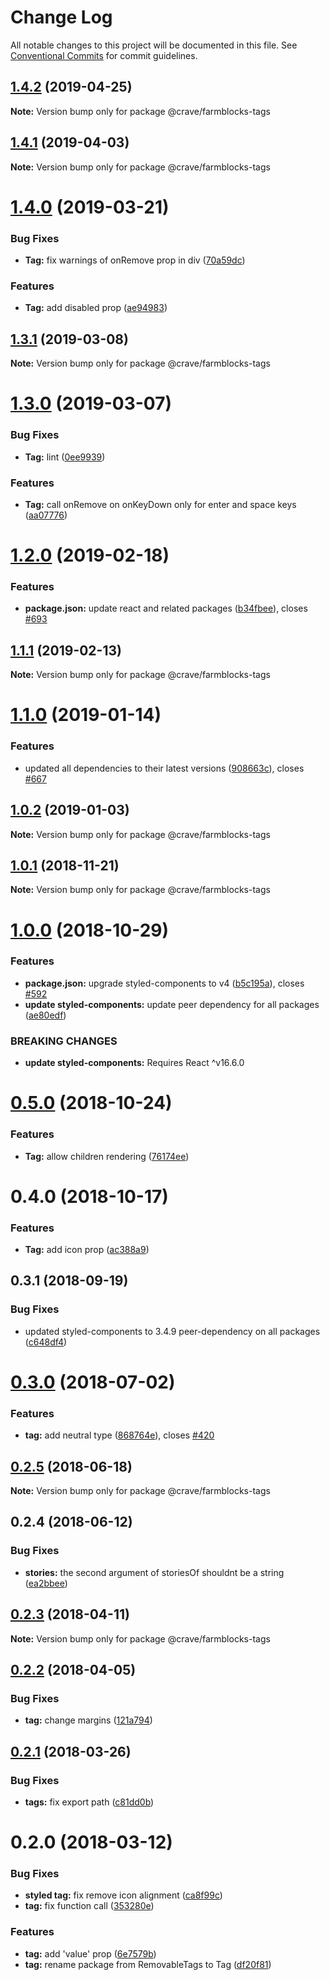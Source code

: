 # Change Log

All notable changes to this project will be documented in this file.
See [Conventional Commits](https://conventionalcommits.org) for commit guidelines.

## [1.4.2](https://github.com/CraveFood/farmblocks/compare/@crave/farmblocks-tags@1.4.1...@crave/farmblocks-tags@1.4.2) (2019-04-25)

**Note:** Version bump only for package @crave/farmblocks-tags





## [1.4.1](https://github.com/CraveFood/farmblocks/compare/@crave/farmblocks-tags@1.4.0...@crave/farmblocks-tags@1.4.1) (2019-04-03)

**Note:** Version bump only for package @crave/farmblocks-tags





# [1.4.0](https://github.com/CraveFood/farmblocks/compare/@crave/farmblocks-tags@1.3.1...@crave/farmblocks-tags@1.4.0) (2019-03-21)


### Bug Fixes

* **Tag:** fix warnings of onRemove prop in div ([70a59dc](https://github.com/CraveFood/farmblocks/commit/70a59dc))


### Features

* **Tag:** add disabled prop ([ae94983](https://github.com/CraveFood/farmblocks/commit/ae94983))





## [1.3.1](https://github.com/CraveFood/farmblocks/compare/@crave/farmblocks-tags@1.3.0...@crave/farmblocks-tags@1.3.1) (2019-03-08)

**Note:** Version bump only for package @crave/farmblocks-tags





# [1.3.0](https://github.com/CraveFood/farmblocks/compare/@crave/farmblocks-tags@1.2.0...@crave/farmblocks-tags@1.3.0) (2019-03-07)


### Bug Fixes

* **Tag:** lint ([0ee9939](https://github.com/CraveFood/farmblocks/commit/0ee9939))


### Features

* **Tag:** call onRemove on onKeyDown only for enter and space keys ([aa07776](https://github.com/CraveFood/farmblocks/commit/aa07776))





# [1.2.0](https://github.com/CraveFood/farmblocks/compare/@crave/farmblocks-tags@1.1.1...@crave/farmblocks-tags@1.2.0) (2019-02-18)


### Features

* **package.json:** update react and related packages ([b34fbee](https://github.com/CraveFood/farmblocks/commit/b34fbee)), closes [#693](https://github.com/CraveFood/farmblocks/issues/693)





## [1.1.1](https://github.com/CraveFood/farmblocks/compare/@crave/farmblocks-tags@1.1.0...@crave/farmblocks-tags@1.1.1) (2019-02-13)

**Note:** Version bump only for package @crave/farmblocks-tags





# [1.1.0](https://github.com/CraveFood/farmblocks/compare/@crave/farmblocks-tags@1.0.2...@crave/farmblocks-tags@1.1.0) (2019-01-14)


### Features

* updated all dependencies to their latest versions ([908663c](https://github.com/CraveFood/farmblocks/commit/908663c)), closes [#667](https://github.com/CraveFood/farmblocks/issues/667)





<a name="1.0.2"></a>
## [1.0.2](https://github.com/CraveFood/farmblocks/compare/@crave/farmblocks-tags@1.0.1...@crave/farmblocks-tags@1.0.2) (2019-01-03)




**Note:** Version bump only for package @crave/farmblocks-tags

<a name="1.0.1"></a>
## [1.0.1](https://github.com/CraveFood/farmblocks/compare/@crave/farmblocks-tags@1.0.0...@crave/farmblocks-tags@1.0.1) (2018-11-21)




**Note:** Version bump only for package @crave/farmblocks-tags

<a name="1.0.0"></a>
# [1.0.0](https://github.com/CraveFood/farmblocks/compare/@crave/farmblocks-tags@0.5.0...@crave/farmblocks-tags@1.0.0) (2018-10-29)


### Features

* **package.json:** upgrade styled-components to v4 ([b5c195a](https://github.com/CraveFood/farmblocks/commit/b5c195a)), closes [#592](https://github.com/CraveFood/farmblocks/issues/592)
* **update styled-components:** update peer dependency for all packages ([ae80edf](https://github.com/CraveFood/farmblocks/commit/ae80edf))


### BREAKING CHANGES

* **update styled-components:** Requires React ^v16.6.0




<a name="0.5.0"></a>
# [0.5.0](https://github.com/CraveFood/farmblocks/compare/@crave/farmblocks-tags@0.4.0...@crave/farmblocks-tags@0.5.0) (2018-10-24)


### Features

* **Tag:** allow children rendering ([76174ee](https://github.com/CraveFood/farmblocks/commit/76174ee))




<a name="0.4.0"></a>
# 0.4.0 (2018-10-17)


### Features

* **Tag:** add icon prop ([ac388a9](https://github.com/CraveFood/farmblocks/commit/ac388a9))




<a name="0.3.1"></a>
## 0.3.1 (2018-09-19)


### Bug Fixes

* updated styled-components to 3.4.9 peer-dependency on all packages ([c648df4](https://github.com/CraveFood/farmblocks/commit/c648df4))




<a name="0.3.0"></a>
# [0.3.0](https://github.com/CraveFood/farmblocks/compare/@crave/farmblocks-tags@0.2.5...@crave/farmblocks-tags@0.3.0) (2018-07-02)


### Features

* **tag:** add neutral type ([868764e](https://github.com/CraveFood/farmblocks/commit/868764e)), closes [#420](https://github.com/CraveFood/farmblocks/issues/420)




<a name="0.2.5"></a>
## [0.2.5](https://github.com/CraveFood/farmblocks/compare/@crave/farmblocks-tags@0.2.4...@crave/farmblocks-tags@0.2.5) (2018-06-18)




**Note:** Version bump only for package @crave/farmblocks-tags

<a name="0.2.4"></a>
## 0.2.4 (2018-06-12)


### Bug Fixes

* **stories:** the second argument of storiesOf shouldnt be a string ([ea2bbee](https://github.com/CraveFood/farmblocks/commit/ea2bbee))




<a name="0.2.3"></a>
## [0.2.3](https://github.com/CraveFood/farmblocks/compare/@crave/farmblocks-tags@0.2.2...@crave/farmblocks-tags@0.2.3) (2018-04-11)




**Note:** Version bump only for package @crave/farmblocks-tags

<a name="0.2.2"></a>
## [0.2.2](https://github.com/CraveFood/farmblocks/compare/@crave/farmblocks-tags@0.2.1...@crave/farmblocks-tags@0.2.2) (2018-04-05)


### Bug Fixes

* **tag:** change margins ([121a794](https://github.com/CraveFood/farmblocks/commit/121a794))




<a name="0.2.1"></a>
## [0.2.1](https://github.com/CraveFood/farmblocks/compare/@crave/farmblocks-tags@0.2.0...@crave/farmblocks-tags@0.2.1) (2018-03-26)


### Bug Fixes

* **tags:** fix export path ([c81dd0b](https://github.com/CraveFood/farmblocks/commit/c81dd0b))




<a name="0.2.0"></a>
# 0.2.0 (2018-03-12)


### Bug Fixes

* **styled tag:** fix remove icon alignment ([ca8f99c](https://github.com/CraveFood/farmblocks/commit/ca8f99c))
* **tag:** fix function call ([353280e](https://github.com/CraveFood/farmblocks/commit/353280e))


### Features

* **tag:** add 'value' prop ([6e7579b](https://github.com/CraveFood/farmblocks/commit/6e7579b))
* **tag:** rename package from RemovableTags to Tag ([df20f81](https://github.com/CraveFood/farmblocks/commit/df20f81))
